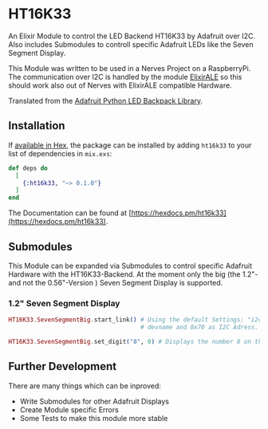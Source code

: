 # HT16K33

An Elixir Module to control the LED Backend HT16K33 by Adafruit over I2C. Also
includes Submodules to controll specific Adafruit LEDs like the Seven Segment Display.

This Module was written to be used in a Nerves Project on a RaspberryPi. The
communication over I2C is handled by the module
[ElixirALE](https://hexdocs.pm/elixir_ale/api-reference.html) so this should
work also out of Nerves with ElixirALE compatible Hardware.

Translated from the [Adafruit Python LED Backpack
Library](https://github.com/adafruit/Adafruit_Python_LED_Backpack).

## Installation

If [available in Hex](https://hex.pm/docs/publish), the package can be installed
by adding `ht16k33` to your list of dependencies in `mix.exs`:

```elixir
def deps do
  [
    {:ht16k33, "~> 0.1.0"}
  ]
end
```

The Documentation can
be found at [https://hexdocs.pm/ht16k33](https://hexdocs.pm/ht16k33).

## Submodules

This Module can be expanded via Submodules to control specific Adafruit Hardware
with the HT16K33-Backend. At the moment only the big (the 1.2"- and not the
0.56"-Version ) Seven Segment Display is supported. 

### 1.2" Seven Segment Display

``` elixir
HT16K33.SevenSegmentBig.start_link() # Using the default Settings: "i2c-1" as
                                     # devname and 0x70 as I2C Adress.

HT16K33.SevenSegmentBig.set_digit("8", 0) # Displays the number 8 on the first position.
```

## Further Development

There are many things which can be inproved:

* Write Submodules for other Adafruit Displays
* Create Module specific Errors
* Some Tests to make this module more stable

